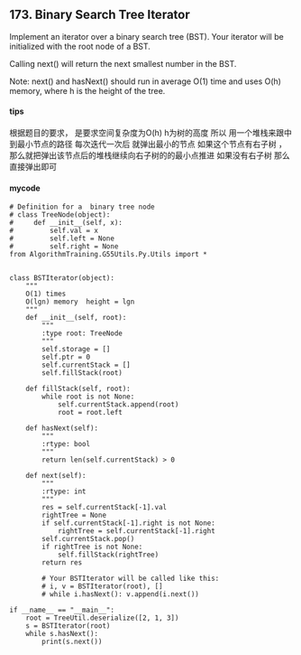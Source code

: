 ## 173. Binary Search Tree Iterator
Implement an iterator over a binary search tree (BST). Your iterator will be initialized with the root node of a BST.

Calling next() will return the next smallest number in the BST.

Note: next() and hasNext() should run in average O(1) time and uses O(h) memory, where h is the height of the tree.
#### tips
根据题目的要求， 是要求空间复杂度为O(h) h为树的高度
所以 用一个堆栈来跟中到最小节点的路径 
每次迭代一次后 就弹出最小的节点 如果这个节点有右子树 ， 那么就把弹出该节点后的堆栈继续向右子树的的最小点推进 如果没有右子树 那么直接弹出即可
#### mycode
```
# Definition for a  binary tree node
# class TreeNode(object):
#     def __init__(self, x):
#         self.val = x
#         self.left = None
#         self.right = None
from AlgorithmTraining.G55Utils.Py.Utils import *


class BSTIterator(object):
    """
    O(1) times
    O(lgn) memory  height = lgn
    """
    def __init__(self, root):
        """
        :type root: TreeNode
        """
        self.storage = []
        self.ptr = 0
        self.currentStack = []
        self.fillStack(root)

    def fillStack(self, root):
        while root is not None:
            self.currentStack.append(root)
            root = root.left

    def hasNext(self):
        """
        :rtype: bool
        """
        return len(self.currentStack) > 0

    def next(self):
        """
        :rtype: int
        """
        res = self.currentStack[-1].val
        rightTree = None
        if self.currentStack[-1].right is not None:
            rightTree = self.currentStack[-1].right
        self.currentStack.pop()
        if rightTree is not None:
            self.fillStack(rightTree)
        return res

        # Your BSTIterator will be called like this:
        # i, v = BSTIterator(root), []
        # while i.hasNext(): v.append(i.next())

if __name__ == "__main__":
    root = TreeUtil.deserialize([2, 1, 3])
    s = BSTIterator(root)
    while s.hasNext():
        print(s.next())
```

